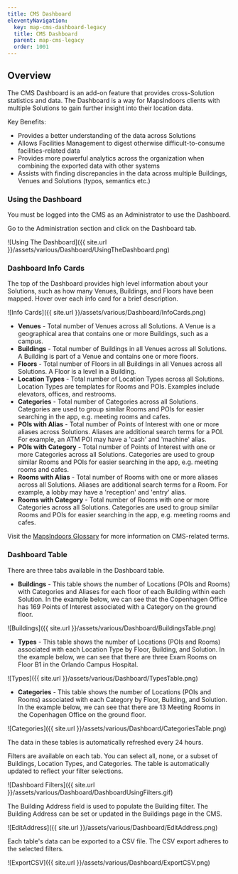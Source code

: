 ```yaml
---
title: CMS Dashboard
eleventyNavigation:
  key: map-cms-dashboard-legacy
  title: CMS Dashboard
  parent: map-cms-legacy
  order: 1001
---
```


## Overview

The CMS Dashboard is an add-on feature that provides cross-Solution statistics and data. The Dashboard is a way for MapsIndoors clients with multiple Solutions to gain further insight into their location data.

Key Benefits:

* Provides a better understanding of the data across Solutions
* Allows Facilities Management to digest otherwise difficult-to-consume facilities-related data
* Provides more powerful analytics across the organization when combining the exported data with other systems
* Assists with finding discrepancies in the data across multiple Buildings, Venues and Solutions (typos, semantics etc.)

### Using the Dashboard

You must be logged into the CMS as an Administrator to use the Dashboard.

Go to the Administration section and click on the Dashboard tab.

![Using The Dashboard]({{ site.url }}/assets/various/Dashboard/UsingTheDashboard.png)

### Dashboard Info Cards

The top of the Dashboard provides high level information about your Solutions, such as how many Venues, Buildings, and Floors have been mapped. Hover over each info card for a brief description.

![Info Cards]({{ site.url }}/assets/various/Dashboard/InfoCards.png)

* **Venues** - Total number of Venues across all Solutions. A Venue is a geographical area that contains one or more Buildings, such as a campus.
* **Buildings** - Total number of Buildings in all Venues across all Solutions. A Building is part of a Venue and contains one or more floors.
* **Floors** - Total number of Floors in all Buildings in all Venues across all Solutions. A Floor is a level in a Building.
* **Location Types** - Total number of Location Types across all Solutions. Location Types are templates for Rooms and POIs. Examples include elevators, offices, and restrooms.
* **Categories** - Total number of Categories across all Solutions. Categories are used to group similar Rooms and POIs for easier searching in the app, e.g. meeting rooms and cafes.
* **POIs with Alias** - Total number of Points of Interest with one or more aliases across Solutions. Aliases are additional search terms for a POI. For example, an ATM POI may have a 'cash' and 'machine' alias.
* **POIs with Category** - Total number of Points of Interest with one or more Categories across all Solutions. Categories are used to group similar Rooms and POIs for easier searching in the app, e.g. meeting rooms and cafes.
* **Rooms with Alias** - Total number of Rooms with one or more aliases across all Solutions. Aliases are additional search terms for a Room. For example, a lobby may have a 'reception' and 'entry' alias.
* **Rooms with Category** - Total number of Rooms with one or more Categories across all Solutions. Categories are used to group similar Rooms and POIs for easier searching in the app, e.g. meeting rooms and cafes.

Visit the [MapsIndoors Glossary](https://docs.mapsindoors.com/various/glossary/) for more information on CMS-related terms.

### Dashboard Table

There are three tabs available in the Dashboard table.

* **Buildings** - This table shows the number of Locations (POIs and Rooms) with Categories and Aliases for each floor of each Building within each Solution. In the example below, we can see that the Copenhagen Office has 169 Points of Interest associated with a Category on the ground floor.

![Buildings]({{ site.url }}/assets/various/Dashboard/BuildingsTable.png)

* **Types** - This table shows the number of Locations (POIs and Rooms) associated with each Location Type by Floor, Building, and Solution. In the example below, we can see that there are three Exam Rooms on Floor B1 in the Orlando Campus Hospital.

![Types]({{ site.url }}/assets/various/Dashboard/TypesTable.png)

* **Categories** - This table shows the number of Locations (POIs and Rooms) associated with each Category by Floor, Building, and Solution. In the example below, we can see that there are 13 Meeting Rooms in the Copenhagen Office on the ground floor.

![Categories]({{ site.url }}/assets/various/Dashboard/CategoriesTable.png)

The data in these tables is automatically refreshed every 24 hours.

Filters are available on each tab. You can select all, none, or a subset of Buildings, Location Types, and Categories. The table is automatically updated to reflect your filter selections.

![Dashboard Filters]({{ site.url }}/assets/various/Dashboard/DashboardUsingFilters.gif)

The Building Address field is used to populate the Building filter. The Building Address can be set or updated in the Buildings page in the CMS.

![EditAddress]({{ site.url }}/assets/various/Dashboard/EditAddress.png)

Each table's data can be exported to a CSV file. The CSV export adheres to the selected filters.

![ExportCSV]({{ site.url }}/assets/various/Dashboard/ExportCSV.png)
